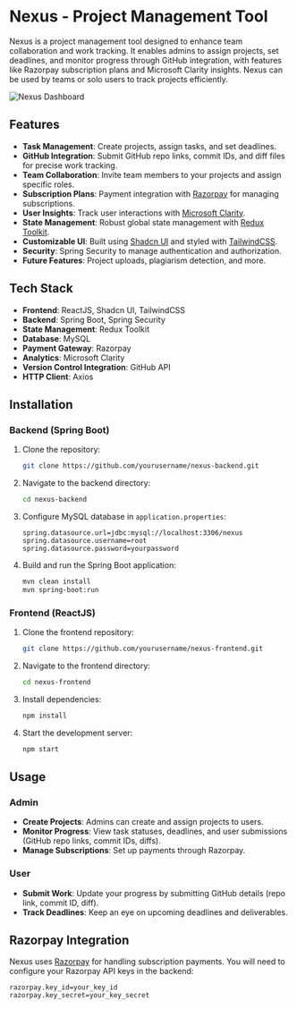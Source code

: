 # Nexus - Project Management Tool

Nexus is a project management tool designed to enhance team collaboration and work tracking. It enables admins to assign projects, set deadlines, and monitor progress through GitHub integration, with features like Razorpay subscription plans and Microsoft Clarity insights. Nexus can be used by teams or solo users to track projects efficiently.

![Nexus Dashboard](./assets/dashboard_screenshot.png)

## Features
- **Task Management**: Create projects, assign tasks, and set deadlines.
- **GitHub Integration**: Submit GitHub repo links, commit IDs, and diff files for precise work tracking.
- **Team Collaboration**: Invite team members to your projects and assign specific roles.
- **Subscription Plans**: Payment integration with [Razorpay](https://razorpay.com) for managing subscriptions.
- **User Insights**: Track user interactions with [Microsoft Clarity](https://clarity.microsoft.com).
- **State Management**: Robust global state management with [Redux Toolkit](https://redux-toolkit.js.org/).
- **Customizable UI**: Built using [Shadcn UI](https://shadcn.dev) and styled with [TailwindCSS](https://tailwindcss.com).
- **Security**: Spring Security to manage authentication and authorization.
- **Future Features**: Project uploads, plagiarism detection, and more.

## Tech Stack
- **Frontend**: ReactJS, Shadcn UI, TailwindCSS
- **Backend**: Spring Boot, Spring Security
- **State Management**: Redux Toolkit
- **Database**: MySQL
- **Payment Gateway**: Razorpay
- **Analytics**: Microsoft Clarity
- **Version Control Integration**: GitHub API
- **HTTP Client**: Axios

## Installation

### Backend (Spring Boot)
1. Clone the repository:
    ```bash
    git clone https://github.com/yourusername/nexus-backend.git
    ```
2. Navigate to the backend directory:
    ```bash
    cd nexus-backend
    ```
3. Configure MySQL database in `application.properties`:
    ```properties
    spring.datasource.url=jdbc:mysql://localhost:3306/nexus
    spring.datasource.username=root
    spring.datasource.password=yourpassword
    ```
4. Build and run the Spring Boot application:
    ```bash
    mvn clean install
    mvn spring-boot:run
    ```

### Frontend (ReactJS)
1. Clone the frontend repository:
    ```bash
    git clone https://github.com/yourusername/nexus-frontend.git
    ```
2. Navigate to the frontend directory:
    ```bash
    cd nexus-frontend
    ```
3. Install dependencies:
    ```bash
    npm install
    ```
4. Start the development server:
    ```bash
    npm start
    ```

## Usage

### Admin
- **Create Projects**: Admins can create and assign projects to users.
- **Monitor Progress**: View task statuses, deadlines, and user submissions (GitHub repo links, commit IDs, diffs).
- **Manage Subscriptions**: Set up payments through Razorpay.

### User
- **Submit Work**: Update your progress by submitting GitHub details (repo link, commit ID, diff).
- **Track Deadlines**: Keep an eye on upcoming deadlines and deliverables.

## Razorpay Integration
Nexus uses [Razorpay](https://razorpay.com) for handling subscription payments. You will need to configure your Razorpay API keys in the backend:
```properties
razorpay.key_id=your_key_id
razorpay.key_secret=your_key_secret
